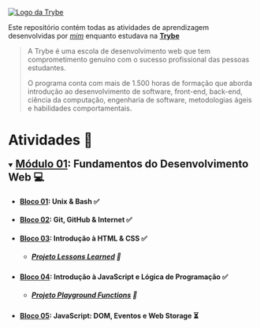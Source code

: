 [![Logo da Trybe](https://i.postimg.cc/9QMgQr8w/trybe-logo.png)](https://www.betrybe.com/)

Este repositório contém todas as atividades de aprendizagem desenvolvidas por _[mim](https://www.linkedin.com/in/gabrielfqk/)_ enquanto estudava na **[Trybe](https://www.betrybe.com/)**

> A Trybe é uma escola de desenvolvimento web que tem comprometimento genuíno com o sucesso profissional das pessoas estudantes.
>
> O programa conta com mais de 1.500 horas de formação que aborda introdução ao desenvolvimento de software, front-end, back-end, ciência da computação, engenharia de software, metodologias ágeis e habilidades comportamentais.

# Atividades :pencil:

<!--
Emojis:
  :white_check_mark: - Concluido ✅
  :hourglass_flowing_sand: - Em andamento ⏳
-->

<details open> 
  <summary> 
    <h2 style="display: inline">
      <a href="https://github.com/GabrielFQK/trybe-exercicios/tree/main/1-fundamentos">Módulo 01</a>: Fundamentos do Desenvolvimento Web &#x1F4BB;
    </h2>
  </summary>

- #### [Bloco 01](https://github.com/GabrielFQK/trybe-exercicios/tree/main/1-fundamentos/bloco-01): Unix & Bash :white_check_mark:
- #### [Bloco 02](https://github.com/GabrielFQK/trybe-exercicios/tree/main/1-fundamentos/bloco-02): Git, GitHub & Internet :white_check_mark:
- #### [Bloco 03](https://github.com/GabrielFQK/trybe-exercicios/tree/main/1-fundamentos/bloco-03): Introdução à HTML & CSS :white_check_mark:

  - ##### [Projeto Lessons Learned](https://github.com/GabrielFQK/lessons-learned) :rocket:

- #### [Bloco 04](https://github.com/GabrielFQK/trybe-exercicios/tree/main/1-fundamentos/bloco-04): Introdução à JavaScript e Lógica de Programação :white_check_mark:

  - ##### [Projeto Playground Functions](https://github.com/GabrielFQK/playground-functions) :rocket:

- #### [Bloco 05](https://github.com/GabrielFQK/trybe-exercicios/tree/main/1-fundamentos/bloco-05): JavaScript: DOM, Eventos e Web Storage :hourglass_flowing_sand:

</details>

<!--
#### [Bloco 06](https://github.com/GabrielFQK/trybe-exercicios/tree/main/1-fundamentos/bloco-06): HTML & CSS avançado :hourglass_flowing_sand:

#### [Bloco 07](https://github.com/GabrielFQK/trybe-exercicios/tree/main/1-fundamentos/bloco-07): JavaScript ES6 & Testes Unitários :hourglass_flowing_sand:

#### [Bloco 08](https://github.com/GabrielFQK/trybe-exercicios/tree/main/1-fundamentos/bloco-08): JavaScript ES6 :hourglass_flowing_sand:

#### [Bloco 09](https://github.com/GabrielFQK/trybe-exercicios/tree/main/1-fundamentos/bloco-09): Assincronicidade & Callbacks :hourglass_flowing_sand:

#### [Bloco 10](https://github.com/GabrielFQK/trybe-exercicios/tree/main/1-fundamentos/bloco-10): Jest :hourglass_flowing_sand:

-->
